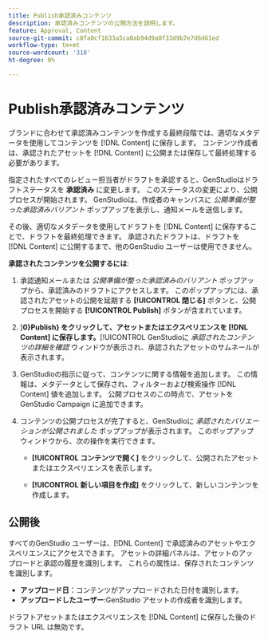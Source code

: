```yaml
---
title: Publish承認済みコンテンツ
description: 承認済みコンテンツの公開方法を説明します。
feature: Approval, Content
source-git-commit: c8fa0cf1633a5ca0ab94d9a0f33d9b7e7d6d61ed
workflow-type: tm+mt
source-wordcount: '318'
ht-degree: 0%

---
```



# Publish承認済みコンテンツ

ブランドに合わせて承認済みコンテンツを作成する最終段階では、適切なメタデータを使用してコンテンツを [!DNL Content] に保存します。 コンテンツ作成者は、承認されたアセットを [!DNL Content] に公開または保存して最終処理する必要があります。

指定されたすべてのレビュー担当者がドラフトを承認すると、GenStudioはドラフトステータスを **承認済み** に変更します。 このステータスの変更により、公開プロセスが開始されます。  GenStudioは、作成者のキャンバスに _公開準備が整った承認済みバリアント_ ポップアップを表示し、通知メールを送信します。

その後、適切なメタデータを使用してドラフトを [!DNL Content] に保存することで、ドラフトを最終処理できます。 承認されたドラフトは、ドラフトを [!DNL Content] に公開するまで、他のGenStudio ユーザーは使用できません。

**承認されたコンテンツを公開するには**:

1. 承認通知メールまたは _公開準備が整った承認済みのバリアント_ ポップアップから、承認済みのドラフトにアクセスします。 このポップアップには、承認されたアセットの公開を延期する **[!UICONTROL 閉じる]** ボタンと、公開プロセスを開始する **[!UICONTROL Publish]** ボタンが含まれています。

1. ]**0}Publish} をクリックして、アセットまたはエクスペリエンスを [!DNL Content] に保存します。**[!UICONTROL  GenStudioに _承認されたコンテンツの詳細を確認_ ウィンドウが表示され、承認されたアセットのサムネールが表示されます。

1. GenStudioの指示に従って、コンテンツに関する情報を追加します。 この情報は、メタデータとして保存され、フィルターおよび検索操作 [!DNL Content] 値を追加します。 公開プロセスのこの時点で、アセットをGenStudio Campaign に追加できます。

1. コンテンツの公開プロセスが完了すると、GenStudioに _承認されたバリエーションが公開されました_ ポップアップが表示されます。 このポップアップウィンドウから、次の操作を実行できます。

   * **[!UICONTROL コンテンツで開く]** をクリックして、公開されたアセットまたはエクスペリエンスを表示します。

   * **[!UICONTROL 新しい項目を作成]** をクリックして、新しいコンテンツを作成します。

## 公開後

すべてのGenStudio ユーザーは、[!DNL Content] で承認済みのアセットやエクスペリエンスにアクセスできます。 アセットの詳細パネルは、アセットのアップロードと承認の履歴を識別します。 これらの属性は、保存されたコンテンツを識別します。

* **アップロード日**：コンテンツがアップロードされた日付を識別します。
* **アップロードしたユーザー**:GenStudio アセットの作成者を識別します。

ドラフトアセットまたはエクスペリエンスを [!DNL Content] に保存した後のドラフト URL は無効です。

